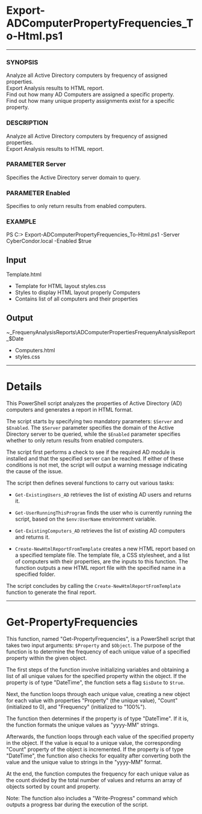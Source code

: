 # Export-ADComputerPropertyFrequencies_To-Html.ps1

--- 

### SYNOPSIS
Analyze all Active Directory computers by frequency of assigned properties. <br>
Export Analysis results to HTML report. <br>
Find out how many AD Computers are assigned a specific property. <br>
Find out how many unique property assignments exist for a specific property. 

### DESCRIPTION
Analyze all Active Directory computers by frequency of assigned properties. <br>
Export Analysis results to HTML report. 

### PARAMETER Server
Specifies the Active Directory server domain to query.

### PARAMETER Enabled
Specifies to only return results from enabled computers.

### EXAMPLE
PS C:\> Export-ADComputerPropertyFrequencies_To-Html.ps1 -Server CyberCondor.local -Enabled $true

## Input
Template.html
- Template for HTML layout 
styles.css
- Styles to display HTML layout properly
Computers
- Contains list of all computers and their properties

## Output
~\_FrequenyAnalysisReports\ADComputerPropertiesFrequenyAnalysisReport_$Date
- Computers.html
- styles.css

---

# Details

This PowerShell script analyzes the properties of Active Directory (AD) computers and generates a report in HTML format.

The script starts by specifying two mandatory parameters: `$Server` and `$Enabled`. The `$Server` parameter specifies the domain of the Active Directory server to be queried, while the `$Enabled` parameter specifies whether to only return results from enabled computers.

The script first performs a check to see if the required AD module is installed and that the specified server can be reached. If either of these conditions is not met, the script will output a warning message indicating the cause of the issue.

The script then defines several functions to carry out various tasks:

-   `Get-ExistingUsers_AD` retrieves the list of existing AD users and returns it.
    
-   `Get-UserRunningThisProgram` finds the user who is currently running the script, based on the `$env:UserName` environment variable.
    
-   `Get-ExistingComputers_AD` retrieves the list of existing AD computers and returns it.
    
-   `Create-NewHtmlReportFromTemplate` creates a new HTML report based on a specified template file. The template file, a CSS stylesheet, and a list of computers with their properties, are the inputs to this function. The function outputs a new HTML report file with the specified name in a specified folder.

The script concludes by calling the `Create-NewHtmlReportFromTemplate` function to generate the final report.

---

# Get-PropertyFrequencies

This function, named "Get-PropertyFrequencies", is a PowerShell script that takes two input arguments: `$Property` and `$Object`. The purpose of the function is to determine the frequency of each unique value of a specified property within the given object.

The first steps of the function involve initializing variables and obtaining a list of all unique values for the specified property within the object. If the property is of type "DateTime", the function sets a flag `$isDate` to `$true`.

Next, the function loops through each unique value, creating a new object for each value with properties "Property" (the unique value), "Count" (initialized to 0), and "Frequency" (initialized to "100%").

The function then determines if the property is of type "DateTime". If it is, the function formats the unique values as "yyyy-MM" strings.

Afterwards, the function loops through each value of the specified property in the object. If the value is equal to a unique value, the corresponding "Count" property of the object is incremented. If the property is of type "DateTime", the function also checks for equality after converting both the value and the unique value to strings in the "yyyy-MM" format.

At the end, the function computes the frequency for each unique value as the count divided by the total number of values and returns an array of objects sorted by count and property.

Note: The function also includes a "Write-Progress" command which outputs a progress bar during the execution of the script.
